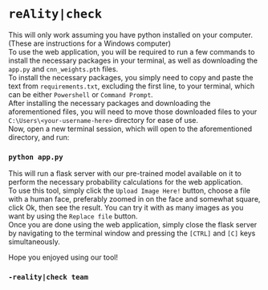 # `reAlity|check`   
This will only work assuming you have python installed on your computer. (These are instructions for a Windows computer)   
To use the web application, you will be required to run a few commands to install the necessary packages in your terminal, as well as downloading the `app.py` and `cnn_weights.pth` files.   
To install the necessary packages, you simply need to copy and paste the text from `requirements.txt`, excluding the first line, to your terminal, which can be either `Powershell` or `Command Prompt`.   
After installing the necessary packages and downloading the aforementioned files, you will need to move those downloaded files to your `C:\Users\<your-username-here>` directory for ease of use.   
Now, open a new terminal session, which will open to the aforementioned directory, and run:   
###    `python app.py`   

This will run a flask server with our pre-trained model available on it to perform the necessary probability calculations for the web application.   
To use this tool, simply click the `Upload Image Here!` button, choose a file with a human face, preferably zoomed in on the face and somewhat square, click Ok, then see the result. You can try it with as many images as you want by using the `Replace file` button.   
Once you are done using the web application, simply close the flask server by navigating to the terminal window and pressing the `[CTRL]` and `[C]` keys simultaneously.   

Hope you enjoyed using our tool!   
### `-reality|check team`
